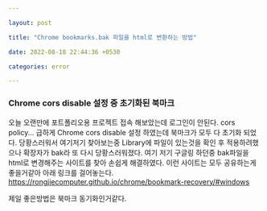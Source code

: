 ```yaml
---

layout: post

title: "Chrome bookmarks.bak 파일을 html로 변환하는 방법"

date: 2022-08-18 22:44:36 +0530

categories: error

---
```


<h3>Chrome cors disable 설정 중 초기화된 북마크</h3>

오늘 오랜만에 포트폴리오용 프로젝트 접속 해보았는데 로그인이 안된다.
cors policy... 급하게 Chrome cors disable 설정 하였는데 북마크가 모두 다 초기화 되었다.
당황스러워서 여기저기 찾아보는중 Library에 파일이 있는것을 확인 후 적용하려했으나
확장자가 bak라 또 다시 당황스러워졌다.
여기 저기 구글링 하던중 bak파일을 html로 변경해주는 사이트를 찾아 손쉽게 해결하였다.
이런 사이트는 모두 공유하는게 좋을거같아 아래 링크를 걸어놓는다.
https://rongjiecomputer.github.io/chrome/bookmark-recovery/#windows

제일 좋은방법은 북마크 동기화인거같다.
  
